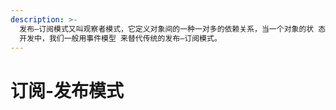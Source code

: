 ```yaml
---
description: >-
  发布—订阅模式又叫观察者模式，它定义对象间的一种一对多的依赖关系，当一个对象的状 态发生改变时，所有依赖于它的对象都将得到通知。在 JavaScript
  开发中，我们一般用事件模型 来替代传统的发布—订阅模式。
---
```


# 订阅-发布模式

